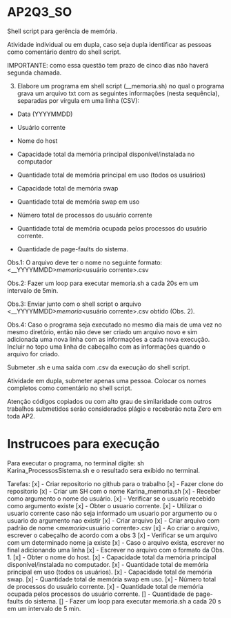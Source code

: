 # AP2Q3_SO
Shell script para gerência de memória.

Atividade individual ou em dupla, caso seja dupla identificar as pessoas como comentário dentro do shell script.

IMPORTANTE: como essa questão tem prazo de cinco dias  não haverá segunda chamada.

3. Elabore um programa em shell script (<primeironome1>_<primeironome2>_memoria.sh) no qual o programa grava um arquivo txt com as seguintes informações (nesta sequência), separadas por vírgula em uma linha (CSV):

- Data (YYYYMMDD)

- Usuário corrente

- Nome do host

- Capacidade total da memória principal disponível/instalada no computador

- Quantidade total de memória principal em uso (todos os usuários)

- Capacidade total de memória swap

- Quantidade total de memória swap em uso

- Número total de processos do usuário corrente

- Quantidade total de memória ocupada pelos processos do usuário corrente.

- Quantidade de page-faults do sistema.

Obs.1: O arquivo deve ter o nome no seguinte formato: <<primeironome1>_<primeironome2>_YYYYMMDD>_memoria_<usuário corrente>.csv

Obs.2: Fazer um loop para executar memoria.sh a cada 20s em um intervalo de 5min.

Obs.3: Enviar junto com o shell script o arquivo <<primeironome1>_<primeironome2>_YYYYMMDD>_memoria_<usuário corrente>.csv obtido (Obs. 2).

Obs.4: Caso o programa seja executado no mesmo dia mais de uma vez no mesmo diretório, então não deve ser criado um arquivo novo e sim adicionada uma nova linha com as informações a cada nova execução. Incluir no topo uma linha de cabeçalho com as informações quando o arquivo for criado.


Submeter .sh e uma saída com .csv da execução do shell script.

Atividade em dupla, submeter apenas uma pessoa. Colocar os nomes  completos como comentário no shell script.

Atenção códigos copiados ou com alto grau de similaridade com outros trabalhos submetidos serão considerados plágio e receberão nota Zero em toda AP2.

# Instrucoes para execução

Para executar o programa, no terminal digite: sh Karina_ProcessosSistema.sh e o resultado sera exibido no terminal.

Tarefas: 
[x] - Criar repositorio no github para o trabalho 
[x] - Fazer clone do repositorio 
[x] - Criar um SH com o nome Karina_memoria.sh 
[x] - Receber como argumento o nome do usuário. 
[x] - Verificar se o usuario recebido como argumento existe 
[x] - Obter o usuario corrente. 
[x] - Utilizar o usuario corrente caso não seja informado um usuario por argumento ou o usuario do argumento nao existir 
[x] - Criar arquivo 
[x] - Criar arquivo com padrão de nome <<primeironome1>_<primeironome2>_<YYYYMMDD>_memoria_<usuário corrente>.csv 
[x] - Ao criar o arquivo, escrever o cabeçalho de acordo com a obs 3 
[x] - Verificar se um arquivo com um determinado nome ja existe 
[x] - Caso o arquivo exista, escrever no final adicionando uma linha 
[x] - Escrever no arquivo com o formato da Obs. 1. 
[x] - Obter o nome do host.
[x] - Capacidade total da memória principal disponível/instalada no computador. 
[x] - Quantidade total de memória principal em uso (todos os usuários).
[x] - Capacidade total de memória swap.
[x] - Quantidade total de memória swap em uso.
[x] - Número total de processos do usuário corrente.
[x] - Quantidade total de memória ocupada pelos processos do usuário corrente.
[] - Quantidade de page-faults do sistema.
[] - Fazer um loop para executar memoria.sh a cada 20 s em um intervalo de 5 min.